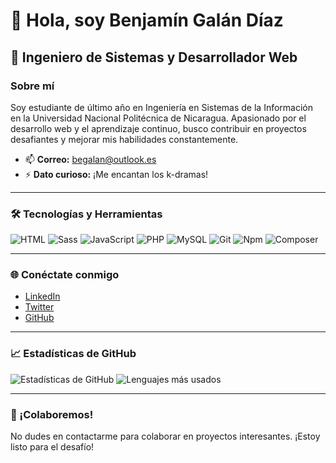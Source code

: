# 👋 Hola, soy Benjamín Galán Díaz

## 🌟 Ingeniero de Sistemas y Desarrollador Web

### Sobre mí
Soy estudiante de último año en Ingeniería en Sistemas de la Información en la Universidad Nacional Politécnica de Nicaragua. Apasionado por el desarrollo web y el aprendizaje continuo, busco contribuir en proyectos desafiantes y mejorar mis habilidades constantemente.

- 📫 **Correo:** [begalan@outlook.es](mailto:begalan@outlook.es)
- ⚡ **Dato curioso:** ¡Me encantan los k-dramas!

---

### 🛠️ Tecnologías y Herramientas
![HTML](https://img.shields.io/badge/HTML-%23E34F26.svg?style=flat&logo=html5&logoColor=white)
![Sass](https://img.shields.io/badge/Sass-%23CC6699.svg?style=flat&logo=sass&logoColor=white)
![JavaScript](https://img.shields.io/badge/JavaScript-%23F7DF1E.svg?style=flat&logo=javascript&logoColor=black)
![PHP](https://img.shields.io/badge/PHP-%23777BB4.svg?style=flat&logo=php&logoColor=white)
![MySQL](https://img.shields.io/badge/MySQL-%234479A1.svg?style=flat&logo=mysql&logoColor=white)
![Git](https://img.shields.io/badge/Git-%23F05032.svg?style=flat&logo=git&logoColor=white)
![Npm](https://img.shields.io/badge/Npm-%234A1460.svg?style=flat&logo=npm&logoColor=white)
![Composer](https://img.shields.io/badge/Composer-%23D50000.svg?style=flat&logo=composer&logoColor=white)

---

### 🌐 Conéctate conmigo
- [LinkedIn](https://www.linkedin.com/in/benjamin-galan-diaz)
- [Twitter](https://twitter.com/benjamin_gal)
- [GitHub](https://github.com/benjamin-galan)

---

### 📈 Estadísticas de GitHub
![Estadísticas de GitHub](https://github-readme-stats.vercel.app/api?username=benjamin-galan&show_icons=true&theme=dark)
![Lenguajes más usados](https://github-readme-stats.vercel.app/api/top-langs?username=benjamin-galan&show_icons=true&locale=en&layout=compact&theme=dark)

---

### 🤝 ¡Colaboremos!
No dudes en contactarme para colaborar en proyectos interesantes. ¡Estoy listo para el desafío!

